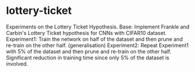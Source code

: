 # lottery-ticket
Experiments on the Lottery Ticket Hypothesis. 
Base: Implement Frankle and Carbin's Lottery Ticket hypothesis for CNNs with CIFAR10 dataset.
Experiment1: Train the network on half of the dataset and then prune and re-train on the other half. (generalisation)
Experiment2: Repeat Experiment1 with 5% of the dataset and then prune and re-train on the other half. Significant reduction in training time since only 5% of the dataset is involved.
